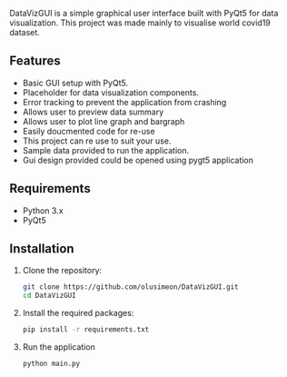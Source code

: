 DataVizGUI is a simple graphical user interface built with PyQt5 for data visualization. This project was made mainly to visualise world covid19 dataset.

## Features

- Basic GUI setup with PyQt5.
- Placeholder for data visualization components.
- Error tracking to prevent the application from crashing 
- Allows user to preview data summary 
- Allows user to plot line graph and bargraph 
- Easily doucmented code for re-use 
- This project can re use to suit your use. 
- Sample data provided to run the application. 
- Gui design provided could be opened using pygt5 application

## Requirements

- Python 3.x
- PyQt5

## Installation

1. Clone the repository:
   ```sh
   git clone https://github.com/olusimeon/DataVizGUI.git
   cd DataVizGUI

2. Install the required packages:
   ```sh
   pip install -r requirements.txt

3. Run the application 
   ```sh
   python main.py


